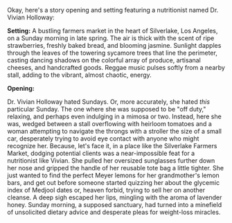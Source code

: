 Okay, here's a story opening and setting featuring a nutritionist named Dr. Vivian Holloway:

**Setting:** A bustling farmers market in the heart of Silverlake, Los Angeles, on a Sunday morning in late spring. The air is thick with the scent of ripe strawberries, freshly baked bread, and blooming jasmine. Sunlight dapples through the leaves of the towering sycamore trees that line the perimeter, casting dancing shadows on the colorful array of produce, artisanal cheeses, and handcrafted goods. Reggae music pulses softly from a nearby stall, adding to the vibrant, almost chaotic, energy.

**Opening:**

Dr. Vivian Holloway hated Sundays. Or, more accurately, she hated *this* particular Sunday. The one where she was supposed to be "off duty," relaxing, and perhaps even indulging in a mimosa or two. Instead, here she was, wedged between a stall overflowing with heirloom tomatoes and a woman attempting to navigate the throngs with a stroller the size of a small car, desperately trying to avoid eye contact with anyone who might recognize her. Because, let's face it, in a place like the Silverlake Farmers Market, dodging potential clients was a near-impossible feat for a nutritionist like Vivian. She pulled her oversized sunglasses further down her nose and gripped the handle of her reusable tote bag a little tighter. She just wanted to find the perfect Meyer lemons for her grandmother's lemon bars, and get out before someone started quizzing her about the glycemic index of Medjool dates or, heaven forbid, trying to sell her on another cleanse. A deep sigh escaped her lips, mingling with the aroma of lavender honey. Sunday morning, a supposed sanctuary, had turned into a minefield of unsolicited dietary advice and desperate pleas for weight-loss miracles.
